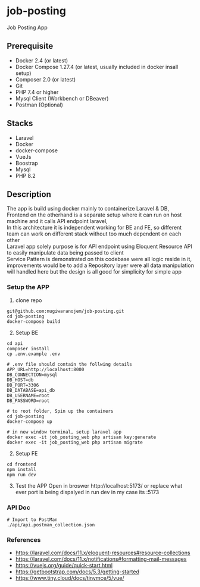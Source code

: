 # job-posting
Job Posting App

## Prerequisite
- Docker 2.4 (or latest)
- Docker Compose 1.27.4 (or latest, usually included in docker insall setup)
- Composer 2.0 (or latest)
- Git
- PHP 7.4 or higher
- Mysql Client (Workbench or DBeaver)
- Postman (Optional)

## Stacks
- Laravel
- Docker
- docker-compose
- VueJs
- Boostrap
- Mysql
- PHP 8.2


## Description
The app is build using docker mainly to containerize Laravel & DB,  
Frontend on the otherhand is a separate setup where it can run on host machine and it calls API endpoint laravel,  
In this architecture it is independent working for BE and FE, so different team can work on different stack without too much dependent on each other  
Laravel app solely purpose is for API endpoint using Eloquent Resource API to easily manipulate data being passed to client  
Service Pattern is demonstrated on this codebase were all logic reside in it, 
improvements would be to add a Repository layer were all data manipulation will handled here but the design is all good for simplicity for simple app  

### Setup the APP
1. clone repo
```
git@github.com:mugiwaranojem/job-posting.git
cd job-posting
docker-compose build
```
2. Setup BE
```
cd api
composer install
cp .env.example .env

# .env file should contain the follwing details
APP_URL=http://localhost:8000
DB_CONNECTION=mysql
DB_HOST=db
DB_PORT=3306
DB_DATABASE=api_db
DB_USERNAME=root
DB_PASSWORD=root

# to root folder, Spin up the containers
cd job-posting
docker-compose up

# in new window terminal, setup laravel app
docker exec -it job_posting_web php artisan key:generate
docker exec -it job_posting_web php artisan migrate
```
2. Setup FE
```
cd frontend
npm install
npm run dev
```
3. Test the APP
Open in broswer http://localhost:5173/ or replace what ever port is being dispalyed in run dev in my case its :5173


### API Doc
```
# Import to PostMan
./api/api.postman_collection.json
```


### References
- https://laravel.com/docs/11.x/eloquent-resources#resource-collections  
- https://laravel.com/docs/11.x/notifications#formatting-mail-messages  
- https://vuejs.org/guide/quick-start.html  
- https://getbootstrap.com/docs/5.3/getting-started  
- https://www.tiny.cloud/docs/tinymce/5/vue/  

